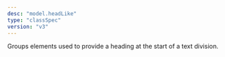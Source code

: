 ```yaml
---
desc: "model.headLike"
type: "classSpec"
version: "v3"
---
```


Groups elements used to provide a heading at the start of a text division.